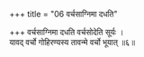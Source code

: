 +++
title = "06 वर्चसाग्निमा दधति"

+++
वर्चसाग्निमा दधति वर्चसोदेति सूर्यः ।  
यावद् वर्चो गोहिरण्यस्य तावन्मे वर्चो भूयात् ॥६॥